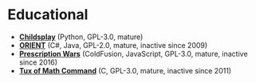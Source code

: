 [comment]: # (autogenerated content, do not edit)
# Educational

- **[Childsplay](childsplay.md)** (Python, GPL-3.0, mature)
- **[ORIENT](orient.md)** (C#, Java, GPL-2.0, mature, inactive since 2009)
- **[Prescription Wars](presciption_wars.md)** (ColdFusion, JavaScript, GPL-3.0, mature, inactive since 2016)
- **[Tux of Math Command](tux_of_math_command.md)** (C, GPL-3.0, mature, inactive since 2011)